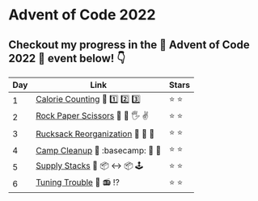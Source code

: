 # Advent of Code 2022

## Checkout my progress in the :christmas_tree: Advent of Code 2022 :christmas_tree: event below! :point_down:

|Day| Link | Stars | 
|--|--|--|
| 1 | [Calorie Counting](https://github.com/noemixfer/AdventOfCode2022/blob/master/src/main/kotlin/day1.kt) :elf: :one: :two: :three: | :star: :star: |
| 2| [Rock Paper Scissors](https://github.com/noemixfer/AdventOfCode2022/blob/master/src/main/kotlin/day2.kt) :elf: :punch: :raised_hand_with_fingers_splayed: :v: | :star: :star: |
| 3| [Rucksack Reorganization](https://github.com/noemixfer/AdventOfCode2022/blob/master/src/main/kotlin/day3.kt) :elf: :school_satchel: :twisted_rightwards_arrows: | :star: :star: |
| 4| [Camp Cleanup](https://github.com/noemixfer/AdventOfCode2022/blob/master/src/main/kotlin/day4.kt) :elf: :basecamp: :broom: :sponge: | :star: :star: |
| 5| [Supply Stacks](https://github.com/noemixfer/AdventOfCode2022/blob/master/src/main/kotlin/day5.kt) :elf: :package: :left_right_arrow: :package: :joystick: | :star: :star: |
| 6| [Tuning Trouble](https://github.com/noemixfer/AdventOfCode2022/blob/master/src/main/kotlin/day6.kt) :elf: :radio: :interrobang: | :star: :star: |
